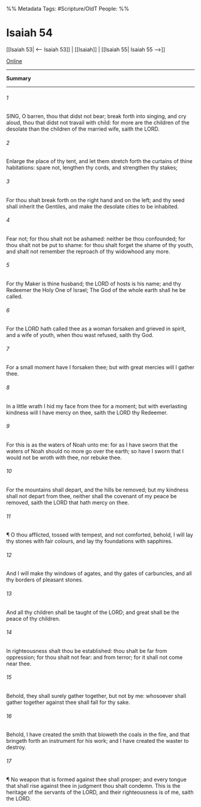 

%% Metadata
Tags: #Scripture/OldT
People: 
%%
# Isaiah 54
[[Isaiah 53| <-- Isaiah 53]] | [[Isaiah]] | [[Isaiah 55| Isaiah 55 -->]]

[Online](https://churchofjesuschrist.org/study/scriptures/ot/isa/54?lang=eng)

---
__Summary__



---

###### 1
SING, O barren, thou that didst not bear; break forth into singing, and cry aloud, thou that didst not travail with child: for more are the children of the desolate than the children of the married wife, saith the LORD.
###### 2
Enlarge the place of thy tent, and let them stretch forth the curtains of thine habitations: spare not, lengthen thy cords, and strengthen thy stakes;
###### 3
For thou shalt break forth on the right hand and on the left; and thy seed shall inherit the Gentiles, and make the desolate cities to be inhabited.
###### 4
Fear not; for thou shalt not be ashamed: neither be thou confounded; for thou shalt not be put to shame: for thou shalt forget the shame of thy youth, and shalt not remember the reproach of thy widowhood any more.
###### 5
For thy Maker is thine husband; the LORD of hosts is his name; and thy Redeemer the Holy One of Israel; The God of the whole earth shall he be called.
###### 6
For the LORD hath called thee as a woman forsaken and grieved in spirit, and a wife of youth, when thou wast refused, saith thy God.
###### 7
For a small moment have I forsaken thee; but with great mercies will I gather thee.
###### 8
In a little wrath I hid my face from thee for a moment; but with everlasting kindness will I have mercy on thee, saith the LORD thy Redeemer.
###### 9
For this is as the waters of Noah unto me: for as I have sworn that the waters of Noah should no more go over the earth; so have I sworn that I would not be wroth with thee, nor rebuke thee.
###### 10
For the mountains shall depart, and the hills be removed; but my kindness shall not depart from thee, neither shall the covenant of my peace be removed, saith the LORD that hath mercy on thee.
###### 11
¶ O thou afflicted, tossed with tempest, and not comforted, behold, I will lay thy stones with fair colours, and lay thy foundations with sapphires.
###### 12
And I will make thy windows of agates, and thy gates of carbuncles, and all thy borders of pleasant stones.
###### 13
And all thy children shall be taught of the LORD; and great shall be the peace of thy children.
###### 14
In righteousness shalt thou be established: thou shalt be far from oppression; for thou shalt not fear: and from terror; for it shall not come near thee.
###### 15
Behold, they shall surely gather together, but not by me: whosoever shall gather together against thee shall fall for thy sake.
###### 16
Behold, I have created the smith that bloweth the coals in the fire, and that bringeth forth an instrument for his work; and I have created the waster to destroy.
###### 17
¶ No weapon that is formed against thee shall prosper; and every tongue that shall rise against thee in judgment thou shalt condemn.  This is the heritage of the servants of the LORD, and their righteousness is of me, saith the LORD.



